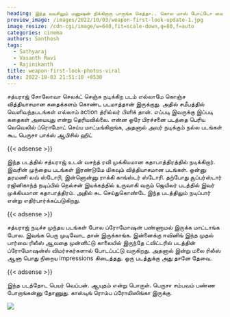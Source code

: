 ```yaml
---
heading: இந்த வயசிலும் மனுஷன் நிக்கிறாரு பாருங்க கெத்தா.. கொல மாஸ் போட்டோ வைரல்.
preview_image: /images/2022/10/03/weapon-first-look-update-1.jpg
image_resize: /cdn-cgi/image/w=640,fit=scale-down,q=80,f=auto
categories: cinema
authors: Santhosh
tags:
  - Sathyaraj
  - Vasanth Ravi
  - Rajinikanth
title: weapon-first-look-photos-viral
date: 2022-10-03 21:51:10 +0530
---
```

சத்யராஜ் சோலோவா செலக்ட் செஞ்சு நடிக்கிற படம் எல்லாமே கொஞ்ச வித்தியாசமான கதைக்களம் கொண்ட படமாத்தான் இருக்குது. அதில் சமீபத்தில் வெளிவந்தபடங்கள் எல்லாம் action த்ரில்லர் பிளிக் தான். எப்படி இவருக்கு இப்படி கதைகள் அமையுது என்று தெரியவில்லை. என்ன ஒரே பிரச்சனை படத்தை பெரிய லெவெலில் ப்ரொமோட் செய்ய மாட்டீங்கிறாங்க, அதனால் அவர் நடிக்கும் நல்ல படங்கள் கூட பெருசா பாக்ஸ் ஆபிசில் ஹிட் 

{{< adsense >}}

இந்த படத்தில் சத்யராஜ் உடன் வசந்த் ரவி முக்கியமான கதாபாத்திரத்தில் நடிக்கிறார். இவரின் முந்தைய படங்கள் இரண்டுமே மிகவும் வித்தியாசமான படங்கள். ஒன்னு தரமணி லவ் ஸ்டோரி, இன்னொன்னு ராக்கி காங்ஸ்டர் ஸ்டோரி. தற்போது சூப்பர்ஸ்டார் ரஜினிகாந்த் நடிப்பில் நெல்சன் இயக்கத்தில் உருவாகி வரும் ஜெயிலர் படத்தில் இவர் முக்கியமான கதாபாத்திரம். அதில் சுட செய்துகொண்டே இந்த படத்திலும் நடிப்பார் என்று எதிர்பார்க்கப்படுகிறது.

{{< adsense >}}

சத்யராஜ் நடிச்ச முந்தய படங்கள் போல ப்ரோமோஷன் பண்ணாமல் இருக்க மாட்டாங்க போல. இவங்க பெரு முடிவோட தான் இருக்காங்க. இன்னைக்கு ஈவினிங் இந்த முதல் பார்வை ரிலீஸ் ஆவதை முன்னிட்டு காலையில் இருந்தே ட்விட்டரில் படத்தின் ப்ரோமோஷன்ஸ் விமர்சகர்களால் போடப்பட்டு வருகிறது. அதனால் இன்று மலை ரிலீஸ் ஆனா பொது நிறைய impressions கிடைத்தது. ஒரு படத்துக்கு அது தானே தேவை.

{{< adsense >}}

இந்த படத்தோட பெயர் வெப்பன். ஆயுதம் என்று பொருள். பெருசா சம்பவம் பண்ண போறாங்கன்னு தோணுது. காஸ்டிங் ரொம்ப ப்ரோமிஸிங்கா இருக்கு. 

![](/images/2022/10/03/weapon-first-look-update.jpg)
